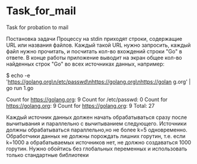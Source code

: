 # Task_for_mail
Task for probation to mail

Постановка задачи
Процессу на stdin приходят строки, содержащие URL или названия файлов. 
Каждый такой URL нужно запросить, каждый файл нужно прочитать, 
и посчитать кол-во вхождений строки "Go" в ответе. 
В конце работы приложение выводит на экран общее кол-во найденных строк "Go" 
во всех источниках данных, например:

$ echo -e 'https://golang.org\n/etc/passwd\nhttps://golang.org\nhttps://golan g.org' | go run 1.go

Count for https://golang.org: 9
Count for /etc/passwd: 0
Count for https://golang.org: 9
Count for https://golang.org: 9
Total: 27

Каждый источник данных должен начать обрабатываться сразу после вычитывания и 
параллельно с вычитыванием следующего. 
Источники должны обрабатываться параллельно,но не более k=5 одновременно. 
Обработчики данных не должны порождать лишних горутин, т.е. 
если k=1000 а обрабатываемых источников нет, не должно создаваться 1000 горутин. 
Нужно обойтись без глобальных переменных и использовать только стандартные библиотеки